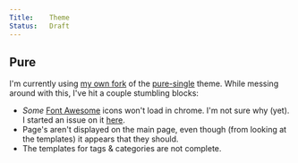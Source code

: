 ```yaml
---
Title:    Theme
Status:   Draft
---
```



[Pelican Themes]: https://github.com/getpelican/pelican-themes
[Pelican Theme Demos]: https://purewhite2010.github.io/pelican-theme-demos/
[pelican-svbtle]: https://github.com/wting/pelican-svbtle
[font-awesome]: https://github.com/FortAwesome/Font-Awesome/
[Creating Themes]: http://docs.getpelican.com/en/latest/themes.html
[FontAwesome Rendering on Chrome]: https://github.com/PurePelicanTheme/pure-single/issues/18 


## Pure
I'm currently using [my own fork][pure-crunk.io] of the [pure-single][] theme. While messing around with this, I've hit
a couple stumbling blocks:

- *Some* [Font Awesome][font-awesome] icons won't load in chrome. I'm not sure why (yet). I started an issue on it
  [here][FontAwesome Rendering on Chrome].
- Page's aren't displayed on the main page, even though (from looking at the templates) it appears that they should.
- The templates for tags & categories are not complete.

[pure-crunk.io]: https://github.com/nfarrar/pure
[pure-single]: https://github.com/PurePelicanTheme/pure-single

